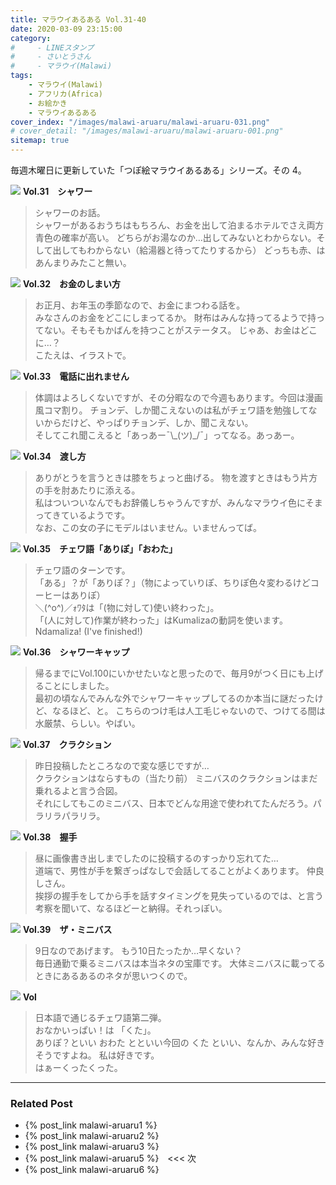 ```yaml
---
title: マラウイあるある Vol.31-40
date: 2020-03-09 23:15:00
category:
#     - LINEスタンプ
#     - さいとうさん
#     - マラウイ(Malawi)
tags:
    - マラウイ(Malawi)
    - アフリカ(Africa)
    - お絵かき
    - マラウイあるある
cover_index: "/images/malawi-aruaru/malawi-aruaru-031.png"
# cover_detail: "/images/malawi-aruaru/malawi-aruaru-001.png"
sitemap: true
---
```


毎週木曜日に更新していた「つぽ絵マラウイあるある」シリーズ。その 4。

<div class="tiles">
    <article><span class="post-image"><img src="/images/malawi-aruaru/malawi-aruaru-031.png"></span>
    <strong>Vol.31　シャワー</strong>
    <blockquote>
    シャワーのお話。<br/>
    シャワーがあるおうちはもちろん、お金を出して泊まるホテルでさえ両方青色の確率が高い。
    どちらがお湯なのか…出してみないとわからない。そして出してもわからない（給湯器と待ってたりするから）
    どっちも赤、はあんまりみたこと無い。
    </blockquote></article>
    <article><span class="post-image"><img src="/images/malawi-aruaru/malawi-aruaru-032.png"></span>
    <strong>Vol.32　お金のしまい方</strong>
    <blockquote>
    お正月、お年玉の季節なので、お金にまつわる話を。<br/>
    みなさんのお金をどこにしまってるか。
    財布はみんな持ってるようで持ってない。そもそもかばんを持つことがステータス。
    じゃあ、お金はどこに…？<br/>
    こたえは、イラストで。
    </blockquote></article>
    <article><span class="post-image"><img src="/images/malawi-aruaru/malawi-aruaru-033.png"></span>
    <strong>Vol.33　電話に出れません</strong>
    <blockquote>
    体調はよろしくないですが、その分暇なので今週もあります。今回は漫画風コマ割り。
    チョンデ、しか聞こえないのは私がチェワ語を勉強してないからだけど、やっぱりチョンデ、しか、聞こえない。<br/>
そしてこれ聞こえると「あっあー¯\_(ツ)_/¯」ってなる。あっあー。
    </blockquote></article>
    <article><span class="post-image"><img src="/images/malawi-aruaru/malawi-aruaru-034.png"></span>
    <strong>Vol.34　渡し方</strong>
    <blockquote>
    ありがとうを言うときは膝をちょっと曲げる。
    物を渡すときはもう片方の手を肘あたりに添える。<br/>
    私はついついなんでもお辞儀しちゃうんですが、みんなマラウイ色にそまってきているようです。<br/>
    なお、この女の子にモデルはいません。いませんってば。
    </blockquote></article>
    <article><span class="post-image"><img src="/images/malawi-aruaru/malawi-aruaru-035.png"></span>
    <strong>Vol.35　チェワ語「ありぽ」「おわた」</strong>
    <blockquote>
    チェワ語のターンです。<br/>
    「ある」？が「ありぽ？」（物によっていりぽ、ちりぽ色々変わるけどコーヒーはありぽ）<br/>
    ＼(^o^)／ｫﾜﾀは「(物に対して)使い終わった」。<br/>
    「(人に対して)作業が終わった」はKumalizaの動詞を使います。Ndamaliza! (I've finished!)
    </blockquote></article>
    <article><span class="post-image"><img src="/images/malawi-aruaru/malawi-aruaru-036.png"></span>
    <strong>Vol.36　シャワーキャップ</strong>
    <blockquote>
    帰るまでにVol.100にいかせたいなと思ったので、毎月9がつく日にも上げることにしました。<br/>
    最初の頃なんでみんな外でシャワーキャップしてるのか本当に謎だったけど、なるほど、と。
    こちらのつけ毛は人工毛じゃないので、つけてる間は水厳禁、らしい。やばい。
    </blockquote></article>
    <article><span class="post-image"><img src="/images/malawi-aruaru/malawi-aruaru-037.png"></span>
    <strong>Vol.37　クラクション</strong>
    <blockquote>
    昨日投稿したところなので変な感じですが…<br/>
    クラクションはならすもの（当たり前）
    ミニバスのクラクションはまだ乗れるよと言う合図。<br/>
    それにしてもこのミニバス、日本でどんな用途で使われてたんだろう。パラリラパラリラ。
    </blockquote></article>
    <article><span class="post-image"><img src="/images/malawi-aruaru/malawi-aruaru-038.png"></span>
    <strong>Vol.38　握手</strong>
    <blockquote>
    昼に画像書き出しまでしたのに投稿するのすっかり忘れてた…<br/>
    道端で、男性が手を繋ぎっぱなしで会話してることがよくあります。
    仲良しさん。<br/>
    挨拶の握手をしてから手を話すタイミングを見失っているのでは、と言う考察を聞いて、なるほどーと納得。それっぽい。
    </blockquote></article>
    <article><span class="post-image"><img src="/images/malawi-aruaru/malawi-aruaru-039.png"></span>
    <strong>Vol.39　ザ・ミニバス</strong>
    <blockquote>
    9日なのであげます。
    もう10日たったか…早くない？<br/>
    毎日通勤で乗るミニバスは本当ネタの宝庫です。
    大体ミニバスに載ってるときにあるあるのネタが思いつくので。
    </blockquote></article>
    <article><span class="post-image"><img src="/images/malawi-aruaru/malawi-aruaru-040.png"></span>
    <strong>Vol</strong>
    <blockquote>
    日本語で通じるチェワ語第二弾。<br/>
    おなかいっぱい！は 「くた」。<br/>
    ありぽ？といい おわた とといい今回の くた といい、なんか、みんな好きそうですよね。
    私は好きです。<br/>
    はぁーくったくった。
    </blockquote></article>
</div>


---

### Related Post
- {% post_link malawi-aruaru1 %}
- {% post_link malawi-aruaru2 %}
- {% post_link malawi-aruaru3 %}
- {% post_link malawi-aruaru5 %}　&lt;&lt;&lt; 次
- {% post_link malawi-aruaru6 %}